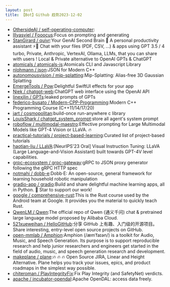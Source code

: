 ```yaml
---
layout: post
title: 【Bot】Github 趋势2023-12-02
---
```


* [OthersideAI / self-operating-computer](https://github.com/OthersideAI/self-operating-computer):
* [lllyasviel / Fooocus](https://github.com/lllyasviel/Fooocus):Focus on prompting and generating
* [StanGirard / quivr](https://github.com/StanGirard/quivr):Your GenAI Second Brain 🧠 A personal productivity assistant ⚡️🤖 Chat with your files (PDF, CSV, ...) & apps using GPT 3.5 / 4 turbo, Private, Anthropic, VertexAI, Ollama, LLMs, that you can share with users ! Local & Private alternative to OpenAI GPTs & ChatGPT
* [atomicals / atomicals-js](https://github.com/atomicals/atomicals-js):Atomicals CLI and Javascript Library
* [nlohmann / json](https://github.com/nlohmann/json):JSON for Modern C++
* [autonomousvision / mip-splatting](https://github.com/autonomousvision/mip-splatting):Mip-Splatting: Alias-free 3D Gaussian Splatting
* [EmergeTools / Pow](https://github.com/EmergeTools/Pow):Delightful SwiftUI effects for your app
* [Niek / chatgpt-web](https://github.com/Niek/chatgpt-web):ChatGPT web interface using the OpenAI API
* [linexjlin / GPTs](https://github.com/linexjlin/GPTs):leaked prompts of GPTs
* [federico-busato / Modern-CPP-Programming](https://github.com/federico-busato/Modern-CPP-Programming):Modern C++ Programming Course (C++11/14/17/20)
* [jart / cosmopolitan](https://github.com/jart/cosmopolitan):build-once run-anywhere c library
* [LouisShark / chatgpt_system_prompt](https://github.com/LouisShark/chatgpt_system_prompt):store all agent's system prompt
* [roboflow / multimodal-maestro](https://github.com/roboflow/multimodal-maestro):Effective prompting for Large Multimodal Models like GPT-4 Vision or LLaVA. 🔥
* [practical-tutorials / project-based-learning](https://github.com/practical-tutorials/project-based-learning):Curated list of project-based tutorials
* [haotian-liu / LLaVA](https://github.com/haotian-liu/LLaVA):[NeurIPS'23 Oral] Visual Instruction Tuning: LLaVA (Large Language-and-Vision Assistant) built towards GPT-4V level capabilities.
* [grpc-ecosystem / grpc-gateway](https://github.com/grpc-ecosystem/grpc-gateway):gRPC to JSON proxy generator following the gRPC HTTP spec
* [notmahi / dobb-e](https://github.com/notmahi/dobb-e):Dobb·E: An open-source, general framework for learning household robotic manipulation
* [gradio-app / gradio](https://github.com/gradio-app/gradio):Build and share delightful machine learning apps, all in Python. 🌟 Star to support our work!
* [google / comprehensive-rust](https://github.com/google/comprehensive-rust):This is the Rust course used by the Android team at Google. It provides you the material to quickly teach Rust.
* [QwenLM / Qwen](https://github.com/QwenLM/Qwen):The official repo of Qwen (通义千问) chat & pretrained large language model proposed by Alibaba Cloud.
* [521xueweihan / HelloGitHub](https://github.com/521xueweihan/HelloGitHub):分享 GitHub 上有趣、入门级的开源项目。Share interesting, entry-level open source projects on GitHub.
* [open-mmlab / Amphion](https://github.com/open-mmlab/Amphion):Amphion (/æmˈfaɪən/) is a toolkit for Audio, Music, and Speech Generation. Its purpose is to support reproducible research and help junior researchers and engineers get started in the field of audio, music, and speech generation research and development.
* [makeplane / plane](https://github.com/makeplane/plane):🔥 🔥 🔥 Open Source JIRA, Linear and Height Alternative. Plane helps you track your issues, epics, and product roadmaps in the simplest way possible.
* [chiteroman / PlayIntegrityFix](https://github.com/chiteroman/PlayIntegrityFix):Fix Play Integrity (and SafetyNet) verdicts.
* [apache / incubator-opendal](https://github.com/apache/incubator-opendal):Apache OpenDAL: access data freely.
